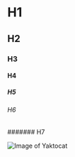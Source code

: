 # H1
## H2
### H3
#### H4
##### H5
###### H6
####### H7


![Image of Yaktocat](https://octodex.github.com/images/yaktocat.png)
